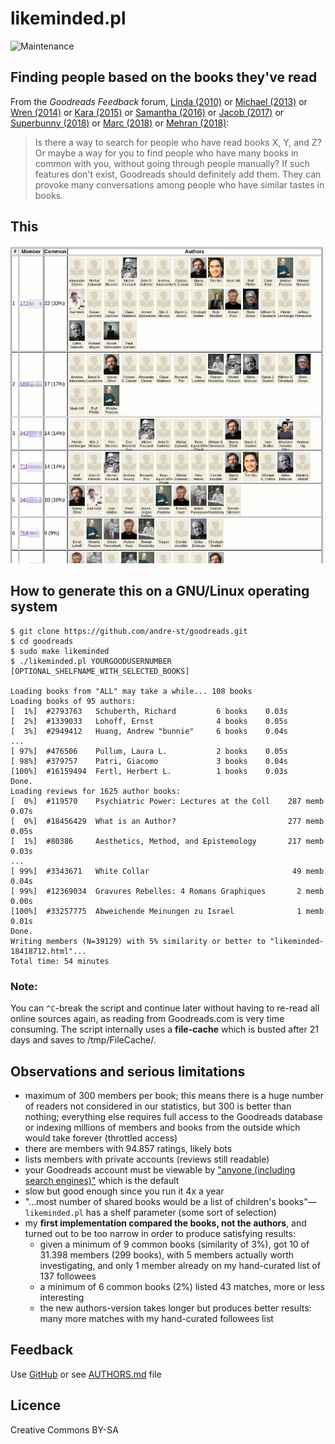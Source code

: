 # likeminded.pl

![Maintenance](https://img.shields.io/maintenance/yes/2018.svg)


## Finding people based on the books they've read

From the _Goodreads Feedback_ forum, 
[Linda (2010)](https://www.goodreads.com/topic/show/298531-is-there-an-option-to-do-a-general-search-for-people-with-similar-readin)
or [Michael (2013)](https://www.goodreads.com/topic/show/1619830-finding-friends-using-compare-books)
or [Wren (2014)](https://www.goodreads.com/topic/show/1790589-what-if-there-was-a-recommended-friends-feature) 
or [Kara (2015)](https://www.goodreads.com/topic/show/17019858-compare-books-suggestion)
or [Samantha (2016)](https://www.goodreads.com/topic/show/18167287-users-like-you-feature-suggestion)
or [Jacob (2017)](https://www.goodreads.com/topic/show/18433578-find-me-a-friend-with-same-taste-for-books)
or [Superbunny (2018)](https://www.goodreads.com/topic/show/19361289-searching-others-with-similar-taste-to-mine)
or [Marc (2018)](https://www.goodreads.com/topic/show/19252693-new-suggestion-to-find-like-minded-people)
or [Mehran (2018)](https://www.goodreads.com/topic/show/19397936-finding-people-based-on-the-books-they-ve-read):
> Is there a way to search for people who have read books X, Y, and Z? Or maybe
> a way for you to find people who have many books in common with you, without
> going through people manually? If such features don't exist, Goodreads should
> definitely add them. They can provoke many conversations among people who have
> similar tastes in books. 



## This

![Screenshot](likeminded.png?raw=true "Screenshot")



## How to generate this on a GNU/Linux operating system

```
$ git clone https://github.com/andre-st/goodreads.git
$ cd goodreads
$ sudo make likeminded
$ ./likeminded.pl YOURGOODUSERNUMBER [OPTIONAL_SHELFNAME_WITH_SELECTED_BOOKS]

Loading books from "ALL" may take a while... 108 books
Loading books of 95 authors:
[  1%]  #2793763   Schuberth, Richard         6 books    0.03s
[  2%]  #1339033   Lohoff, Ernst              4 books    0.05s
[  3%]  #2949412   Huang, Andrew "bunnie"     6 books    0.04s
...
[ 97%]  #476506    Pullum, Laura L.           2 books    0.05s
[ 98%]  #379757    Patri, Giacomo             3 books    0.04s
[100%]  #16159494  Fertl, Herbert L.          1 books    0.03s
Done.
Loading reviews for 1625 author books:
[  0%]  #119570    Psychiatric Power: Lectures at the Coll    287 memb    0.07s
[  0%]  #18456429  What is an Author?                         277 memb    0.05s
[  1%]  #80386     Aesthetics, Method, and Epistemology       217 memb    0.03s
...
[ 99%]  #3343671   White Collar                                49 memb    0.04s
[ 99%]  #12369034  Gravures Rebelles: 4 Romans Graphiques       2 memb    0.00s
[100%]  #33257775  Abweichende Meinungen zu Israel              1 memb    0.01s
Done.
Writing members (N=39129) with 5% similarity or better to "likeminded-18418712.html"...
Total time: 54 minutes
```


### Note:

You can `^C`-break the script and continue later without having to re-read all
online sources again, as reading from Goodreads.com is very time consuming.
The script internally uses a **file-cache** which is busted after 21 days
and saves to /tmp/FileCache/.



## Observations and serious limitations

- maximum of 300 members per book; this means there is a huge number of readers 
  not considered in our statistics, but 300 is better than nothing; everything else
  requires full access to the Goodreads database or indexing millions of members 
  and books from the outside which would take forever (throttled access)
- there are members with 94.857 ratings, likely bots
- lists members with private accounts (reviews still readable)
- your Goodreads account must be viewable by 
  ["anyone (including search engines)"](https://www.goodreads.com/user/edit?tab=settings) 
  which is the default
- slow but good enough since you run it 4x a year
- "...most number of shared books would be a list of children's books"—`likeminded.pl` has a shelf parameter (some sort of selection)
- my **first implementation compared the books, not the authors**, and
  turned out to be too narrow in order to produce satisfying results:
	- given a minimum of 9 common books (similarity of 3%), 
	  got 10 of 31.398 members (299 books),
	  with 5 members actually worth investigating, 
	  and only 1 member already on my hand-curated list of 137 followees
	- a minimum of 6 common books (2%) listed 43 matches, more or less interesting
	- the new authors-version takes longer but produces better results: 
	  many more matches with my hand-curated followees list



## Feedback

Use [GitHub](https://github.com/andre-st/goodreads/issues) or see [AUTHORS.md](AUTHORS.md) file


## Licence

Creative Commons BY-SA
